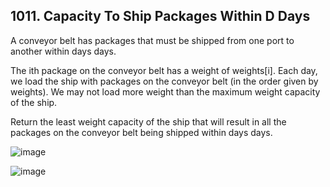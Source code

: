 ## 1011. Capacity To Ship Packages Within D Days

A conveyor belt has packages that must be shipped from one port to another within days days.

The ith package on the conveyor belt has a weight of weights[i]. Each day, we load the ship with packages on the conveyor belt (in the order given by weights). We may not load more weight than the maximum weight capacity of the ship.

Return the least weight capacity of the ship that will result in all the packages on the conveyor belt being shipped within days days.

![image](https://user-images.githubusercontent.com/58635762/220649109-5f688f1a-9188-4a8c-9d4d-48494deb99de.png)

![image](https://user-images.githubusercontent.com/58635762/220649177-4f49ef8c-911e-453c-89d3-da666ce3949e.png)
